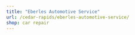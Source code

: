 ```yaml
---
title: "Eberles Automotive Service"
url: /cedar-rapids/eberles-automotive-service/
shop: car repair
---
```

